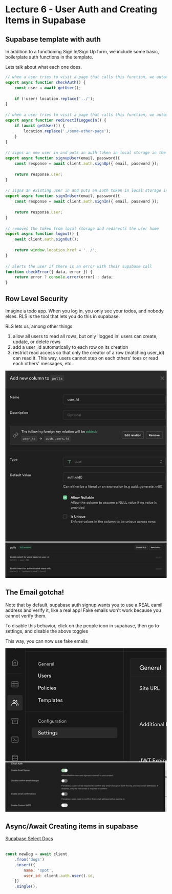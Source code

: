# Lecture 6 - User Auth and Creating Items in Supabase

## Supabase template with auth

In addition to a functioning Sign In/Sign Up form, we include some basic, boilerplate auth functions in the template.

Lets talk about what each one does.


```js
// when a user tries to visit a page that calls this function, we automatically redirect the user back to the login page if they are not logged in
export async function checkAuth() {
    const user = await getUser();

    if (!user) location.replace('../'); 
}

// when a user tries to visit a page that calls this function, we automatically redirect the user away from the login page if they are already logged in
export async function redirectIfLoggedIn() {
    if (await getUser()) {
        location.replace('./some-other-page');
    }
}

// signs an new user in and puts an auth token in local storage in the browser
export async function signupUser(email, password){
    const response = await client.auth.signUp({ email, password });
    
    return response.user;
}

// signs an existing user in and puts an auth token in local storage in the browser
export async function signInUser(email, password){
    const response = await client.auth.signIn({ email, password });

    return response.user;
}

// removes the token from local storage and redirects the user home
export async function logout() {
    await client.auth.signOut();

    return window.location.href = '../';
}

// alerts the user if there is an error with their supabase call
function checkError({ data, error }) {
    return error ? console.error(error) : data;
}

```

## Row Level Security

Imagine a todo app. When you log in, you only see your todos, and nobody elses. RLS is the tool that lets you do this in supabase.

RLS lets us, among other things:
1) allow all users to read all rows, but only 'logged in' users can create, update, or delete rows
1) add a user_id automatically to each row on its creation
1) restrict read access so that only the creator of a row (matching user_id) can read it. This way, users cannot step on each others' toes or read each others' messages, etc.

![](./assets/supa-rls-1.png)
![](./assets/supa-rls-2.png)

## The Email gotcha!

Note that by default, supabase auth signup wants you to use a REAL eamil address and verify it, like a real app! Fake emails won't work because you cannot verify them.

To disable this behavior, click on the people icon in supabase, then go to settings, and disable the above toggles

This way, you can now use fake emails

![](./assets/users-1.png)
![](./assets/users-2.png)


## Async/Await Creating items in supabase

[Supabase Select Docs](https://supabase.com/docs/reference/javascript/insert)

```js

const newDog = await client
    .from('dogs')
    .insert({ 
        name: 'spot', 
        user_id: client.auth.user().id, 
    })
    .single();

```
